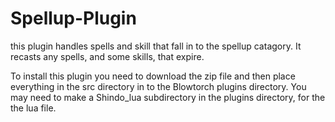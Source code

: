 # Spellup-Plugin
this plugin handles spells and skill that fall in to the spellup catagory. It recasts any spells, and some skills, that expire.

To install this plugin you need to download the zip file and then place everything in the src directory in to the Blowtorch plugins directory. You may need to make a Shindo_lua subdirectory in the plugins directory, for the the lua file.
